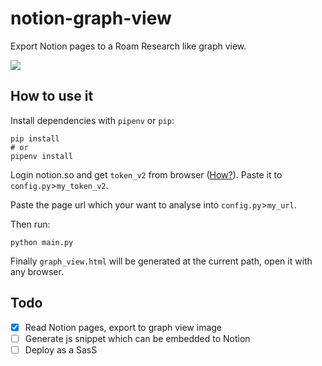 # notion-graph-view

Export Notion pages to a Roam Research like graph view.

![](https://tva1.sinaimg.cn/large/008eGmZEly1gng2xuwjutj30u10u0tjo.jpg)

## How to use it

Install dependencies with `pipenv` or `pip`:

```shell
pip install
# or
pipenv install
```

Login notion.so and get `token_v2` from browser ([How?](https://www.redgregory.com/notion/2020/6/15/9zuzav95gwzwewdu1dspweqbv481s5)). Paste it to `config.py`>`my_token_v2`.

Paste the page url which your want to analyse into `config.py`>`my_url`. 

Then run:

```shell
python main.py
```

Finally `graph_view.html` will be generated at the current path, open it with any browser.

## Todo

- [x] Read Notion pages, export to graph view image
- [ ] Generate js snippet which can be embedded to Notion
- [ ] Deploy as a SasS
